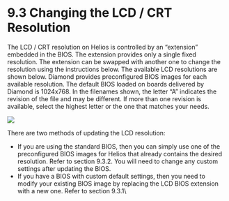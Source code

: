 # 9.3 Changing the LCD / CRT Resolution

The LCD / CRT resolution on Helios is controlled by an “extension” embedded in the BIOS. The extension provides only a single fixed resolution. The extension can be swapped with another one to change the resolution using the instructions below. The available LCD resolutions are shown below. Diamond provides preconfigured BIOS images for each available resolution. The default BIOS loaded on boards delivered by Diamond is 1024x768. In the filenames shown, the letter “A” indicates the revision of the file and may be different. If more than one revision is available, select the highest letter or the one that matches your needs.

![](broken-reference)

There are two methods of updating the LCD resolution:&#x20;

* If you are using the standard BIOS, then you can simply use one of the preconfigured BIOS images for Helios that already contains the desired resolution. Refer to section 9.3.2. You will need to change any custom settings after updating the BIOS.&#x20;
* If you have a BIOS with custom default settings, then you need to modify your existing BIOS image by replacing the LCD BIOS extension with a new one. Refer to section 9.3.1\



